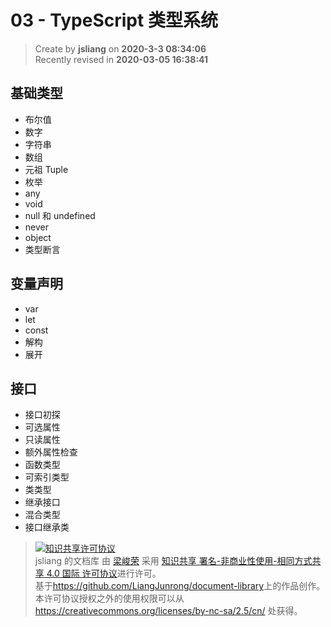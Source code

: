 03 - TypeScript 类型系统
===

> Create by **jsliang** on **2020-3-3 08:34:06**  
> Recently revised in **2020-03-05 16:38:41**

## 基础类型

* 布尔值
* 数字
* 字符串
* 数组
* 元祖 Tuple
* 枚举
* any
* void
* null 和 undefined
* never
* object
* 类型断言

## 变量声明

* var
* let 
* const
* 解构
* 展开

## 接口

* 接口初探
* 可选属性
* 只读属性
* 额外属性检查
* 函数类型
* 可索引类型
* 类类型
* 继承接口
* 混合类型
* 接口继承类

> <a rel="license" href="http://creativecommons.org/licenses/by-nc-sa/4.0/"><img alt="知识共享许可协议" style="border-width:0" src="https://i.creativecommons.org/l/by-nc-sa/4.0/88x31.png" /></a><br /><span xmlns:dct="http://purl.org/dc/terms/" property="dct:title">jsliang 的文档库</span> 由 <a xmlns:cc="http://creativecommons.org/ns#" href="https://github.com/LiangJunrong/document-library" property="cc:attributionName" rel="cc:attributionURL">梁峻荣</a> 采用 <a rel="license" href="http://creativecommons.org/licenses/by-nc-sa/4.0/">知识共享 署名-非商业性使用-相同方式共享 4.0 国际 许可协议</a>进行许可。<br />基于<a xmlns:dct="http://purl.org/dc/terms/" href="https://github.com/LiangJunrong/document-library" rel="dct:source">https://github.com/LiangJunrong/document-library</a>上的作品创作。<br />本许可协议授权之外的使用权限可以从 <a xmlns:cc="http://creativecommons.org/ns#" href="https://creativecommons.org/licenses/by-nc-sa/2.5/cn/" rel="cc:morePermissions">https://creativecommons.org/licenses/by-nc-sa/2.5/cn/</a> 处获得。
